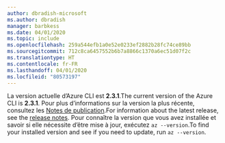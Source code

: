 ```yaml
---
author: dbradish-microsoft
ms.author: dbradish
manager: barbkess
ms.date: 04/01/2020
ms.topic: include
ms.openlocfilehash: 259a544efb1a0e52e0233ef2882b28fc74ce89bb
ms.sourcegitcommit: 712c8ca6457552b6b7a8866c1370a6ec51d07f2c
ms.translationtype: HT
ms.contentlocale: fr-FR
ms.lasthandoff: 04/01/2020
ms.locfileid: "80573197"
---
```

<span data-ttu-id="e70f9-101">La version actuelle d’Azure CLI est __2.3.1__.</span><span class="sxs-lookup"><span data-stu-id="e70f9-101">The current version of the Azure CLI is __2.3.1__.</span></span> <span data-ttu-id="e70f9-102">Pour plus d’informations sur la version la plus récente, consultez les [Notes de publication](../release-notes-azure-cli.md).</span><span class="sxs-lookup"><span data-stu-id="e70f9-102">For information about the latest release, see the [release notes](../release-notes-azure-cli.md).</span></span> <span data-ttu-id="e70f9-103">Pour connaître la version que vous avez installée et savoir si elle nécessite d’être mise à jour, exécutez `az --version`.</span><span class="sxs-lookup"><span data-stu-id="e70f9-103">To find your installed version and see if you need to update, run `az --version`.</span></span>
